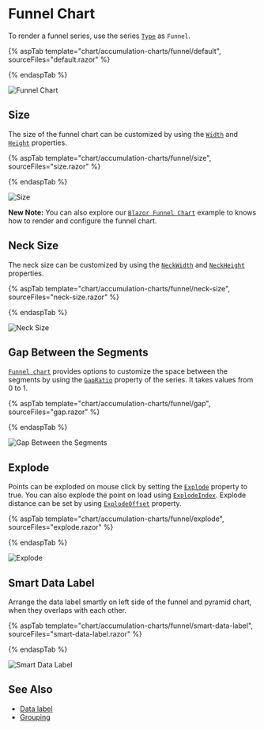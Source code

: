 # Funnel Chart

To render a funnel series, use the series [`Type`](https://help.syncfusion.com/cr/blazor/Syncfusion.Blazor.Charts.AccumulationChartSeries.html#Syncfusion_Blazor_Charts_AccumulationChartSeries_Type)
as `Funnel`.

{% aspTab template="chart/accumulation-charts/funnel/default", sourceFiles="default.razor" %}

{% endaspTab %}

![Funnel Chart](../images/funnel/default-razor.png)

## Size

The size of the funnel chart can be customized by using the  [`Width`](https://help.syncfusion.com/cr/blazor/Syncfusion.Blazor.Charts.AccumulationChartSeries.html#Syncfusion_Blazor_Charts_AccumulationChartSeries_Width) and [`Height`](https://help.syncfusion.com/cr/blazor/Syncfusion.Blazor.Charts.AccumulationChartSeries.html#Syncfusion_Blazor_Charts_AccumulationChartSeries_Height) properties.

{% aspTab template="chart/accumulation-charts/funnel/size", sourceFiles="size.razor" %}

{% endaspTab %}

![Size](../images/funnel/size-razor.png)

**New Note:** You can also explore our [`Blazor Funnel Chart`](https://blazor.syncfusion.com/demos/chart/funnel) example to knows how to render and configure the funnel chart.

## Neck Size

The neck size can be customized by using the [`NeckWidth`](https://help.syncfusion.com/cr/blazor/Syncfusion.Blazor.Charts.AccumulationChartSeries.html#Syncfusion_Blazor_Charts_AccumulationChartSeries_NeckWidth) and [`NeckHeight`](https://help.syncfusion.com/cr/blazor/Syncfusion.Blazor.Charts.AccumulationChartSeries.html#Syncfusion_Blazor_Charts_AccumulationChartSeries_NeckHeight) properties.

{% aspTab template="chart/accumulation-charts/funnel/neck-size", sourceFiles="neck-size.razor" %}

{% endaspTab %}

![Neck Size](../images/funnel/neck-size-razor.png)

## Gap Between the Segments

[`Funnel chart`](https://www.syncfusion.com/blazor-components/blazor-charts/chart-types/funnel-chart) provides options to customize the space between the segments by using the [`GapRatio`](https://help.syncfusion.com/cr/blazor/Syncfusion.Blazor.Charts.AccumulationChartSeries.html#Syncfusion_Blazor_Charts_AccumulationChartSeries_GapRatio) property of the
series. It takes values from 0 to 1.

{% aspTab template="chart/accumulation-charts/funnel/gap", sourceFiles="gap.razor" %}

{% endaspTab %}

![Gap Between the Segments](../images/funnel/gap-razor.png)

## Explode

Points can be exploded on mouse click by setting the [`Explode`](https://help.syncfusion.com/cr/blazor/Syncfusion.Blazor.Charts.AccumulationChartSeries.html#Syncfusion_Blazor_Charts_AccumulationChartSeries_Explode) property to true. You can also explode the point
on load using [`ExplodeIndex`](https://help.syncfusion.com/cr/blazor/Syncfusion.Blazor.Charts.AccumulationChartSeries.html#Syncfusion_Blazor_Charts_AccumulationChartSeries_ExplodeIndex). Explode distance can be set by using [`ExplodeOffset`](https://help.syncfusion.com/cr/blazor/Syncfusion.Blazor.Charts.AccumulationChartSeries.html#Syncfusion_Blazor_Charts_AccumulationChartSeries_ExplodeOffset) property.

{% aspTab template="chart/accumulation-charts/funnel/explode", sourceFiles="explode.razor" %}

{% endaspTab %}

![Explode](../images/funnel/explode-razor.png)

## Smart Data Label

Arrange the data label smartly on left side of the funnel and pyramid chart, when they overlaps with each other.

{% aspTab template="chart/accumulation-charts/funnel/smart-data-label", sourceFiles="smart-data-label.razor" %}

{% endaspTab %}

![Smart Data Label](../images/funnel/smart-data-label-razor.png)

## See Also

* [Data label](../data-label/)
* [Grouping](../grouping/)
